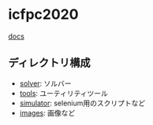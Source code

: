 # icfpc2020

[docs](https://docs.google.com/document/d/14mA2PDG3-_r_VDUscjzOUJKAvTAeKIBm6ccvvDjzLrM/edit?usp=sharing)


## ディレクトリ構成

* [solver](solver): ソルバー
* [tools](tools): ユーティリティツール
* [simulator](simulator): selenium用のスクリプトなど
* [images](images): 画像など
